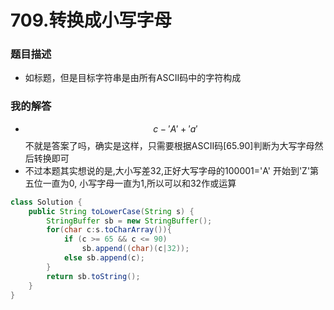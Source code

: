 # 709.转换成小写字母

### 题目描述

- 如标题，但是目标字符串是由所有ASCII码中的字符构成

### 我的解答

- $$c-'A'+'a'$$不就是答案了吗，确实是这样，只需要根据ASCII码[65.90]判断为大写字母然后转换即可
- 不过本题其实想说的是,大小写差32,正好大写字母的100001='A' 开始到'Z'第五位一直为0, 小写字母一直为1,所以可以和32作或运算

```java
class Solution {
    public String toLowerCase(String s) {
        StringBuffer sb = new StringBuffer();
        for(char c:s.toCharArray()){
            if (c >= 65 && c <= 90) 
                sb.append((char)(c|32));
            else sb.append(c);
        }
        return sb.toString();
    }
}
```

